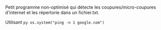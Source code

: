 Petit programme non-optimisé qui détecte les coupures/micro-coupures d'internet et les répertorie dans un fichier.txt.

Utilisant ```py os.system("ping -n 1 google.com")```
